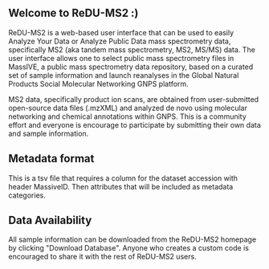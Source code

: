 ## Welcome to ReDU-MS2 :)
ReDU-MS2 is a web-based user interface that can be used to easily Analyze Your Data or Analyze Public Data mass spectrometry data, specifically MS2 (aka tandem mass spectrometry, MS2, MS/MS) data. The user interface allows one to select public mass spectrometry files in MassIVE, a public mass spectrometry data repository, based on a curated set of sample information and launch reanalyses in the Global Natural Products Social Molecular Networking GNPS platform.

MS2 data, specifically product ion scans, are obtained from user-submitted open-source data files (.mzXML) and analyzed de novo using molecular networking and chemical annotations within GNPS. This is a community effort and everyone is encourage to participate by submitting their own data and sample information.


## Metadata format
This is a tsv file that requires a column for the dataset accession with header MassiveID. Then attributes that will be included as metadata categories.


## Data Availability 
All sample information can be downloaded from the ReDU-MS2 homepage by clicking "Download Database". Anyone who creates a custom code is encouraged to share it with the rest of ReDU-MS2 users.

